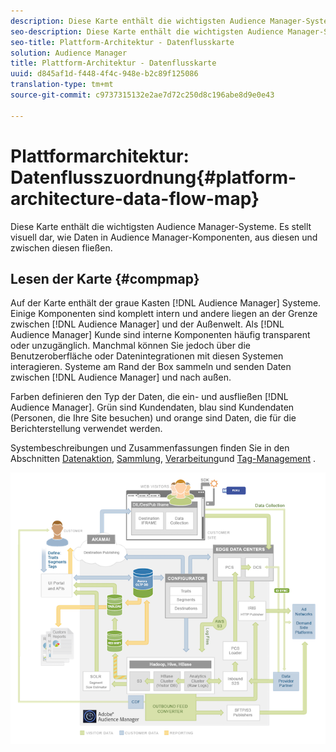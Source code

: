 ```yaml
---
description: Diese Karte enthält die wichtigsten Audience Manager-Systeme. Es stellt visuell dar, wie Daten in Audience Manager-Komponenten, aus ihnen und zwischen diesen fließen.
seo-description: Diese Karte enthält die wichtigsten Audience Manager-Systeme. Es stellt visuell dar, wie Daten in Audience Manager-Komponenten, aus ihnen und zwischen diesen fließen.
seo-title: Plattform-Architektur - Datenflusskarte
solution: Audience Manager
title: Plattform-Architektur - Datenflusskarte
uuid: d845af1d-f448-4f4c-948e-b2c89f125086
translation-type: tm+mt
source-git-commit: c9737315132e2ae7d72c250d8c196abe8d9e0e43

---
```



# Plattformarchitektur: Datenflusszuordnung{#platform-architecture-data-flow-map}

Diese Karte enthält die wichtigsten Audience Manager-Systeme. Es stellt visuell dar, wie Daten in Audience Manager-Komponenten, aus diesen und zwischen diesen fließen.

## Lesen der Karte {#compmap}

<!-- 

c_compmap.xml

 -->

Auf der Karte enthält der graue Kasten [!DNL Audience Manager] Systeme. Einige Komponenten sind komplett intern und andere liegen an der Grenze zwischen [!DNL Audience Manager] und der Außenwelt. Als [!DNL Audience Manager] Kunde sind interne Komponenten häufig transparent oder unzugänglich. Manchmal können Sie jedoch über die Benutzeroberfläche oder Datenintegrationen mit diesen Systemen interagieren. Systeme am Rand der Box sammeln und senden Daten zwischen [!DNL Audience Manager] und nach außen.

Farben definieren den Typ der Daten, die ein- und ausfließen [!DNL Audience Manager]. Grün sind Kundendaten, blau sind Kundendaten (Personen, die Ihre Site besuchen) und orange sind Daten, die für die Berichterstellung verwendet werden.

Systembeschreibungen und Zusammenfassungen finden Sie in den Abschnitten [Datenaktion](../../reference/system-components/components-data-action.md), [Sammlung](../../reference/system-components/components-data-collection.md), [Verarbeitung](../../reference/system-components/components-data-processing.md)und [Tag-Management](../../reference/system-components/components-tag-management.md) .

![](assets/flowmap.png)

